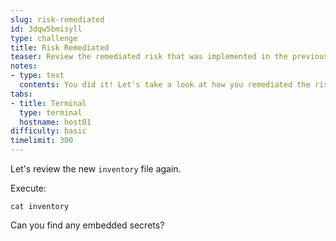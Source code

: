 ```yaml
---
slug: risk-remediated
id: 3dqw5bmisyll
type: challenge
title: Risk Remediated
teaser: Review the remediated risk that was implemented in the previous challenge.
notes:
- type: text
  contents: You did it! Let's take a look at how you remediated the risk!
tabs:
- title: Terminal
  type: terminal
  hostname: host01
difficulty: basic
timelimit: 300
---
```

Let's review the new `inventory` file again.

Execute:

`cat inventory`

Can you find any embedded secrets?
